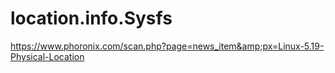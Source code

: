 # location.info.Sysfs
https://www.phoronix.com/scan.php?page=news_item&amp;px=Linux-5.19-Physical-Location
